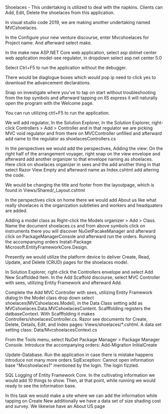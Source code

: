Shoelaces - This undertaking is utilized to deal with the napkins. Clients can Add, Edit, Delete the shoelaces from this application. 

In visual studio code 2019, we are making another undertaking named MVCshoelaces. 

In the Configure your new venture discourse, enter Mvcshoelaces for Project name. And afterward select make. 

In the make new ASP.NET Core web application, select asp dotnet center web application model-see regulator, in dropdown select asp.net center 5.0 

Select Ctrl+F5 to run the application without the debugger. 

There would be diaglogue boxes which would pop ip need to click yes to download the advancement declarations. 

Snap on investigate where you've to tap on start without troubleshooting from the top symbols and afterward tapping on IIS express it will naturally open the program with the Welcome page. 

You can run utilizing ctrl+F5 to run the application. 

We will add regulator, In the Solution Explorer, In the Solution Explorer, right-click Controllers > Add > Controller and in that regulator we are picking MVC void regulator and from there on MVCController unfilled and afterward add name to the regulator as shoelacesControllers.cs 

In the perspectives we would add the perspectives, Adding the view: On the right half of the arrangement voyager, right snap on the view envelope and afterward add another organizer to that envelope naming as shoelaces. Here click on shoelaces organizer in sees and the add another thing in that select Razor View Empty and afterward name as Index.cshtml add altering the code. 

We would be changing the title and footer from the layoutpage, which is found in Views/Shared/_Layout.cshtml 

In the perspectives click on home there we would add About us like what really shoelaces is the organization subtleties and workers and headquaters are added. 

Adding a model class as Right-click the Models organizer > Add > Class. Name the document shoelaces.cs and from above symbols click on instruments there you will discover NuGetPacakeManager and afterward click on PackageManagerConsole and afterward run the orders. Running the accompanying orders Install-Package Microsoft.EntityFrameworkCore.Design. 

Presently we would utilize the platform device to deliver Create, Read, Update, and Delete (CRUD) pages for the shoelaces model. 

In Solution Explorer, right-click the Controllers envelope and select Add New Scaffolded Item. In the Add Scaffold discourse, select MVC Controller with sees, utilizing Entity Framework and afterward Add. 

Complete the Add MVC Controller with sees, utilizing Entity Framework dialog:In the Model class drop down select shoelaces(MVCshoelaces.Model), in the Data Class setting add as MVCshoelaces.Data.MVCshoelacesContent. Scafffolding registers the datbaseContext. With Scafffolding it makes Controllers/shoelacesController.cs. Razor see documents for Create, Delete, Details, Edit, and Index pages: Views/shoelaces/*.cshtml. A data set setting class: Data/MvcshoelacesContext.cs 

From the Tools menu, select NuGet Package Manager > Package Manager Console. Introduce the accompanying orders: Add-Migration InitialCreate 

Update-Database. Run the application in case there is mistake happens introduce not many more orders SqlException: Cannot open information base "Mvcshoelaces1" mentioned by the login. The login fizzled. 

SQL Logging of Entity Framework Core. In the cultivating information we would add 10 things to show. Then, at that point, while running we would ready to see the information base. 

In this task we would make a site where we can add the information while tapping on Create New additionally we have a data set of size shading cost and survey. We likewise have an About US page
